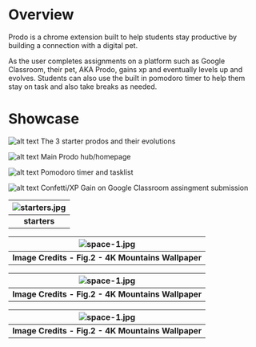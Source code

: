 # Overview

Prodo is a chrome extension built to help students stay productive by building a connection with a digital pet.

As the user completes assignments on a platform such as Google Classroom, their pet, AKA Prodo, gains xp and eventually levels up and evolves. Students can also use the built in pomodoro timer to help them stay on task and also take breaks as needed. 

# Showcase
![alt text]()
The 3 starter prodos and their evolutions

![alt text](https://i.imgur.com/QoE4pIG.png)
Main Prodo hub/homepage

![alt text](https://i.imgur.com/NsZ98A7.png)
Pomodoro timer and tasklist

![alt text](https://i.imgur.com/P53crNN.png)
Confetti/XP Gain on Google Classroom assingment submission

| ![starters.jpg](https://i.imgur.com/YgOYDXD.png) |
|:--:|
| <b>starters</b>|

| ![space-1.jpg](https://blog-assets.thedyrt.com/uploads/2019/01/shutterstock_1033306540-1.jpg) |
|:--:|
| <b>Image Credits - Fig.2 - 4K Mountains Wallpaper</b>|

| ![space-1.jpg](https://blog-assets.thedyrt.com/uploads/2019/01/shutterstock_1033306540-1.jpg) |
|:--:|
| <b>Image Credits - Fig.2 - 4K Mountains Wallpaper</b>|

| ![space-1.jpg](https://blog-assets.thedyrt.com/uploads/2019/01/shutterstock_1033306540-1.jpg) |
|:--:|
| <b>Image Credits - Fig.2 - 4K Mountains Wallpaper</b>|
